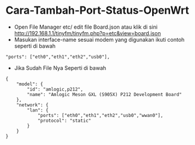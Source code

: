 # Cara-Tambah-Port-Status-OpenWrt
- Open File Manager etc/ edit file Board.json atau klik di sini http://192.168.1.1/tinyfm/tinyfm.php?p=etc&view=board.json
- Masukan interface-name sesuai modem yang digunakan ikuti contoh seperti di bawah
```
"ports": ["eth0","eth1","eth2","usb0"],

```
- Jika Sudah File Nya Seperti di bawah
```
{
	"model": {
		"id": "amlogic,p212",
		"name": "Amlogic Meson GXL (S905X) P212 Development Board"
	},
	"network": {
		"lan": {
			"ports": ["eth0","eth1","eth2","usb0","wwan0"],
			"protocol": "static"
		}
	}
}

```

